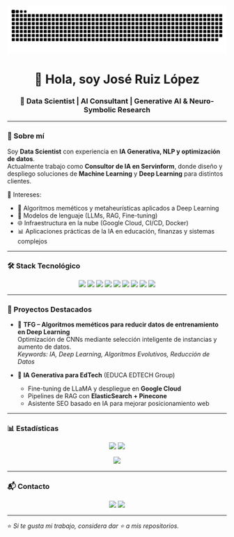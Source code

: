 <!-- Banner animado -->
<p align="center">
  <img src="https://github.com/Platane/snk/raw/output/github-contribution-grid-snake.svg" alt="snake animation" />
</p>

<h1 align="center">👋 Hola, soy José Ruiz López</h1>
<h3 align="center">🚀 Data Scientist | AI Consultant | Generative AI & Neuro-Symbolic Research</h3>

---

### 🌟 Sobre mí
Soy **Data Scientist** con experiencia en **IA Generativa, NLP y optimización de datos**.  
Actualmente trabajo como **Consultor de IA en Servinform**, donde diseño y despliego soluciones de **Machine Learning** y **Deep Learning** para distintos clientes.  

📌 Intereses:
- 🧠 Algoritmos meméticos y metaheurísticas aplicados a Deep Learning  
- 🤖 Modelos de lenguaje (LLMs, RAG, Fine-tuning)  
- 🌐 Infraestructura en la nube (Google Cloud, CI/CD, Docker)  
- 📊 Aplicaciones prácticas de la IA en educación, finanzas y sistemas complejos  

---

### 🛠️ Stack Tecnológico
<p align="center">
  <img src="https://img.shields.io/badge/Python-3776AB?logo=python&logoColor=white&style=for-the-badge" />
  <img src="https://img.shields.io/badge/Django-092E20?logo=django&logoColor=white&style=for-the-badge" />
  <img src="https://img.shields.io/badge/FastAPI-009688?logo=fastapi&logoColor=white&style=for-the-badge" />
  <img src="https://img.shields.io/badge/PyTorch-EE4C2C?logo=pytorch&logoColor=white&style=for-the-badge" />
  <img src="https://img.shields.io/badge/scikit--learn-F7931E?logo=scikit-learn&logoColor=white&style=for-the-badge" />
  <img src="https://img.shields.io/badge/Google%20Cloud-4285F4?logo=googlecloud&logoColor=white&style=for-the-badge" />
  <img src="https://img.shields.io/badge/BigQuery-669DF6?logo=googlebigquery&logoColor=white&style=for-the-badge" />
  <img src="https://img.shields.io/badge/Docker-2496ED?logo=docker&logoColor=white&style=for-the-badge" />
  <img src="https://img.shields.io/badge/ElasticSearch-005571?logo=elasticsearch&logoColor=white&style=for-the-badge" />
</p>

---

### 📂 Proyectos Destacados
- 🔬 **TFG – Algoritmos meméticos para reducir datos de entrenamiento en Deep Learning**  
  Optimización de CNNs mediante selección inteligente de instancias y aumento de datos.  
  *Keywords: IA, Deep Learning, Algoritmos Evolutivos, Reducción de Datos*

- 🤖 **IA Generativa para EdTech** (EDUCA EDTECH Group)  
  - Fine-tuning de LLaMA y despliegue en **Google Cloud**  
  - Pipelines de RAG con **ElasticSearch + Pinecone**  
  - Asistente SEO basado en IA para mejorar posicionamiento web  

---

### 📊 Estadísticas
<p align="center">
  <img src="https://github-readme-stats.vercel.app/api?username=JoseRuizLopez&show_icons=true&theme=radical&hide_border=true" height="180" />
  <img src="https://github-readme-stats.vercel.app/api/top-langs/?username=JoseRuizLopez&layout=compact&theme=radical&hide_border=true" height="180" />
</p>

<p align="center">
  <img src="https://github-profile-trophy.vercel.app/?username=JoseRuizLopez&theme=onedark&row=1&column=6&no-frame=true" />
</p>

---

### 📬 Contacto
<p align="center">
  <a href="https://www.linkedin.com/in/ruiz-lopez-jose/"><img src="https://img.shields.io/badge/LinkedIn-0A66C2?logo=linkedin&logoColor=white&style=for-the-badge" /></a>
  <a href="mailto:ruizlopezjose24@gmail.com"><img src="https://img.shields.io/badge/Email-D14836?logo=gmail&logoColor=white&style=for-the-badge" /></a>
</p>

---
⭐️ *Si te gusta mi trabajo, considera dar ⭐ a mis repositorios.*
